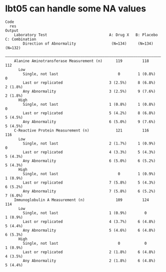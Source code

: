 # lbt05 can handle some NA values

    Code
      res
    Output
        Laboratory Test                            A: Drug X   B: Placebo   C: Combination
            Direction of Abnormality                (N=134)     (N=134)        (N=132)    
        ——————————————————————————————————————————————————————————————————————————————————
        Alanine Aminotransferase Measurement (n)      119         118            112      
          Low                                                                             
            Single, not last                           0        1 (0.8%)          0       
            Last or replicated                     3 (2.5%)     8 (6.8%)       2 (1.8%)   
            Any Abnormality                        3 (2.5%)     9 (7.6%)       2 (1.8%)   
          High                                                                            
            Single, not last                       1 (0.8%)     1 (0.8%)          0       
            Last or replicated                     5 (4.2%)     8 (6.8%)       5 (4.5%)   
            Any Abnormality                        6 (5.0%)     9 (7.6%)       5 (4.5%)   
        C-Reactive Protein Measurement (n)            121         116            116      
          Low                                                                             
            Single, not last                       2 (1.7%)     1 (0.9%)          0       
            Last or replicated                     4 (3.3%)     5 (4.3%)       5 (4.3%)   
            Any Abnormality                        6 (5.0%)     6 (5.2%)       5 (4.3%)   
          High                                                                            
            Single, not last                           0        1 (0.9%)       1 (0.9%)   
            Last or replicated                     7 (5.8%)     5 (4.3%)       6 (5.2%)   
            Any Abnormality                        7 (5.8%)     6 (5.2%)       7 (6.0%)   
        Immunoglobulin A Measurement (n)              109         124            114      
          Low                                                                             
            Single, not last                       1 (0.9%)        0           1 (0.9%)   
            Last or replicated                     4 (3.7%)     6 (4.8%)       5 (4.4%)   
            Any Abnormality                        5 (4.6%)     6 (4.8%)       6 (5.3%)   
          High                                                                            
            Single, not last                           0           0           1 (0.9%)   
            Last or replicated                     2 (1.8%)     6 (4.8%)       4 (3.5%)   
            Any Abnormality                        2 (1.8%)     6 (4.8%)       5 (4.4%)   

